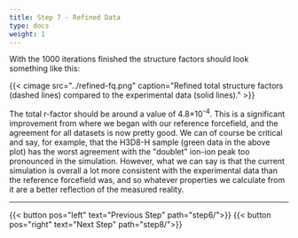 ```yaml
---
title: Step 7 - Refined Data
type: docs
weight: 1
---
```


With the 1000 iterations finished the structure factors should look something like this:

{{< cimage src="../refined-fq.png" caption="Refined total structure factors (dashed lines) compared to the experimental data (solid lines)." >}}

The total r-factor should be around a value of 4.8&times;10<sup>-4</sup>. This is a significant improvement from where we began with our reference forcefield, and the agreement for all datasets is now pretty good. We can of course be critical and say, for example, that the H3D8-H sample (green data in the above plot) has the worst agreement with the "doublet" ion-ion peak too pronounced in the simulation. However, what we can say is that the current simulation is overall a lot more consistent with the experimental data than the reference forcefield was, and so whatever properties we calculate from it are a better reflection of the measured reality.

* * *
{{< button pos="left" text="Previous Step" path="step6/">}}
{{< button pos="right" text="Next Step" path="step8/">}}
